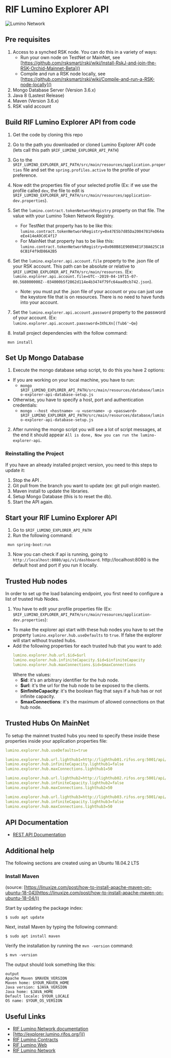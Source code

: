 # RIF Lumino Explorer API

![Lumino Network](Lumino.png?raw=true "RIF Lumino Network")


## Pre requisites

1. Access to a synched RSK node. You can do this in a variety of ways:
   * Run your own node on TestNet or MainNet, see [https://github.com/rsksmart/rskj/wiki/Install-RskJ-and-join-the-RSK-Orchid-Mainnet-Beta]()
   * Compile and run a RSK node locally, see [https://github.com/rsksmart/rskj/wiki/Compile-and-run-a-RSK-node-locally]()
2. Mongo Database Server (Version 3.6.x)
3. Java 8 (Lastest Release)
4. Maven (Version 3.6.x)
5. RSK valid account


## Build RIF Lumino Explorer API from code

1. Get the code by cloning this repo
2. Go to the path you downloaded or cloned Lumino Explorer API code (lets call this path 
   `$RIF_LUMINO_EXPLORER_API_PATH`)
3. Go to the `$RIF_LUMINO_EXPLORER_API_PATH/src/main/resources/application.properties` 
   file and set the `spring.profiles.active` to the profile of your preference.
4. Now edit the properties file of your selected profile (Ex: if we use the profile called `dev`,
   the file to edit is `$RIF_LUMINO_EXPLORER_API_PATH/src/main/resources/application-dev.properties`).
5. Set the `lumino.contract.tokenNetworkRegistry` property on that file. 
   The value with your Lumino Token Network Registry.
   - For TestNet that property has to be like this: `lumino.contract.tokenNetworkRegistry=0x47E5b7d85Da2004781FeD64aeEe414eA9CdC4f17`
   - For MainNet that property has to be like this: `lumino.contract.tokenNetworkRegistry=0x060B81E90894E1F38A625C186CB1F4f9dD86A2B5`
6. Set the `lumino.explorer.api.account.file` property to the .json file of your RSK account. This
   path can be absolute or relative to `$RIF_LUMINO_EXPLORER_API_PATH/src/main/resources`.
   (Ex: `lumino.explorer.api.account.file=UTC--2019-04-19T15-07-00.568000000Z--034000b5f2862d114e4b3474f79fc64aad0cb742.json`).
   - Note: you must put the .json file of your account or you can just use the keystore file that is on resources. 
     There is no need to have funds into your account.
7. Set the `lumino.explorer.api.account.password` property to the password of your account.
   (Ex: `lumino.explorer.api.account.paassword=3XhLXn[(Tub6'~Qe`)

8. Install project dependencies with the follow command:

``` mvn install```

## Set Up Mongo Database

 1. Execute the mongo database setup script, to do this you have 2 options:
   - If you are working on your local machine, you have to run:
     - ```mongo $RIF_LUMINO_EXPLORER_API_PATH/src/main/resources/database/lumino-explorer-api-database-setup.js```
   - Otherwise, you have to specify a host, port and authentication credentials:
     - ```mongo --host <hostname> -u <username> -p <password> $RIF_LUMINO_EXPLORER_API_PATH/src/main/resources/database/lumino-explorer-api-database-setup.js```

 2. After running the mongo script you will see a lot of script messages, at the end it should appear `All is done, Now you can run the lumino-explorer-api`.

### Reinstalling the Project
If you have an already installed project version, you need to this steps to update it:

1. Stop the API .
2. Git pull from the branch you want to update (ex: git pull origin master).
3. Maven install to update the libraries.
4. Setup Mongo Database (this is to reset the db).
5. Start the API again.

## Start your RIF Lumino Explorer API

1. Go to `$RIF_LUMINO_EXPLORER_API_PATH`
2. Run the following command:

```
 mvn spring-boot:run
```

 3. Now you can check if api is running, going to `http://localhost:8080/api/v1/dashboard`. http://localhost:8080 is the default host and port if you run it locally.

## Trusted Hub nodes
In order to set up the load balancing endpoint, you first need to configure a list of trusted Hub Nodes.

1. You have to edit your profile properties file (Ex: `$RIF_LUMINO_EXPLORER_API_PATH/src/main/resources/application-dev.properties`):
- To make the explorer api start with these hub nodes you have to set the property `lumino.explorer.hub.useDefaults` to `true`. If false
  the explorer will start without trusted hubs.
- Add the following properties for each trusted hub that you want to add:
  ```yaml
  lumino.explorer.hub.url.$id=$url
  lumino.explorer.hub.infiniteCapacity.$id=$infiniteCapacity
  lumino.explorer.hub.maxConnections.$id=$maxConnections
  ```
  Where the values:
  * **$id**: it's an arbitrary identifier for the hub node. 
  * **$url**: it's the url for the hub node to be exposed to the clients.
  * **$infiniteCapacity**: it's the boolean flag that says if a hub has or not infinite capacity.
  * **$maxConnections**: it's the maximum of allowed connections on that hub node.
    
## Trusted Hubs On MainNet
To setup the mainnet trusted hubs you need to specify these inside these properties inside your application properties file:
```yaml
lumino.explorer.hub.useDefaults=true

lumino.explorer.hub.url.lighthub1=http://lighthub01.rifos.org:5001/api/v1
lumino.explorer.hub.infiniteCapacity.lighthub1=false
lumino.explorer.hub.maxConnections.lighthub1=50

lumino.explorer.hub.url.lighthub2=http://lighthub02.rifos.org:5001/api/v1
lumino.explorer.hub.infiniteCapacity.lighthub2=false
lumino.explorer.hub.maxConnections.lighthub2=50

lumino.explorer.hub.url.lighthub3=http://lighthub03.rifos.org:5001/api/v1
lumino.explorer.hub.infiniteCapacity.lighthub3=false
lumino.explorer.hub.maxConnections.lighthub3=50
```
   
## API Documentation
* [REST API Documentation](docs/api/v1/index.md)

## Additional help

The following sections are created using an Ubuntu 18.04.2 LTS

### Install Maven

(source: [https://linuxize.com/post/how-to-install-apache-maven-on-ubuntu-18-04](https://linuxize.com/post/how-to-install-apache-maven-on-ubuntu-18-04/))

Start by updating the package index:

```$ sudo apt update ```

Next, install Maven by typing the following command:

```$ sudo apt install maven```

Verify the installation by running the `mvn -version` command:

```
$ mvn -version
```
The output should look something like this:

```
output
Apache Maven $MAVEN_VERSION
Maven home: $YOUR_MAVEN_HOME
Java version: $JAVA_VERSION
Java home: $JAVA_HOME
Default locale: $YOUR_LOCALE
OS name: $YOUR_OS_VERSION
```
## Useful Links
* [RIF Lumino Network documentation](https://www.rifos.org/rif-lumino-network/)
* [http://explorer.lumino.rifos.org/]()
* [RIF Lumino Contracts](https://github.com/rsksmart/lumino-contracts) 
* [RIF Lumino Web](https://github.com/rsksmart/lumino-web) 
* [RIF Lumino Network](https://github.com/rsksmart/lumino) 

